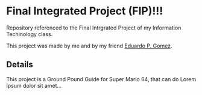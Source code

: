# Final Integrated Project (FIP)!!!
Repository referenced to the Final Intrgrated Project of my Information Techinology class.

This project was made by me and by my friend [Eduardo P. Gomez](https://github.com/EduApps-CDG).

## Details
<!--só um exemplo, apagar quando for decidido o tema do projeto-->
This project is a Ground Pound Guide for Super Mario 64, that can do Lorem Ipsum dolor sit amet...
